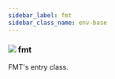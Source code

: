```yaml
---
sidebar_label: fmt
sidebar_class_name: env-base
---
```


### ![](/img/wiki/base.png) fmt
FMT's entry class.<br/>

